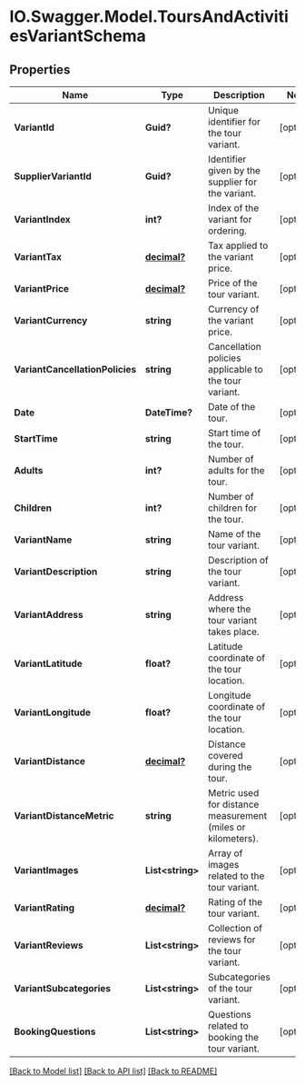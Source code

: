 # IO.Swagger.Model.ToursAndActivitiesVariantSchema
## Properties

Name | Type | Description | Notes
------------ | ------------- | ------------- | -------------
**VariantId** | **Guid?** | Unique identifier for the tour variant. | [optional] 
**SupplierVariantId** | **Guid?** | Identifier given by the supplier for the variant. | [optional] 
**VariantIndex** | **int?** | Index of the variant for ordering. | [optional] 
**VariantTax** | [**decimal?**](BigDecimal.md) | Tax applied to the variant price. | [optional] 
**VariantPrice** | [**decimal?**](BigDecimal.md) | Price of the tour variant. | [optional] 
**VariantCurrency** | **string** | Currency of the variant price. | [optional] 
**VariantCancellationPolicies** | **string** | Cancellation policies applicable to the tour variant. | [optional] 
**Date** | **DateTime?** | Date of the tour. | [optional] 
**StartTime** | **string** | Start time of the tour. | [optional] 
**Adults** | **int?** | Number of adults for the tour. | [optional] 
**Children** | **int?** | Number of children for the tour. | [optional] 
**VariantName** | **string** | Name of the tour variant. | [optional] 
**VariantDescription** | **string** | Description of the tour variant. | [optional] 
**VariantAddress** | **string** | Address where the tour variant takes place. | [optional] 
**VariantLatitude** | **float?** | Latitude coordinate of the tour location. | [optional] 
**VariantLongitude** | **float?** | Longitude coordinate of the tour location. | [optional] 
**VariantDistance** | [**decimal?**](BigDecimal.md) | Distance covered during the tour. | [optional] 
**VariantDistanceMetric** | **string** | Metric used for distance measurement (miles or kilometers). | [optional] 
**VariantImages** | **List&lt;string&gt;** | Array of images related to the tour variant. | [optional] 
**VariantRating** | [**decimal?**](BigDecimal.md) | Rating of the tour variant. | [optional] 
**VariantReviews** | **List&lt;string&gt;** | Collection of reviews for the tour variant. | [optional] 
**VariantSubcategories** | **List&lt;string&gt;** | Subcategories of the tour variant. | [optional] 
**BookingQuestions** | **List&lt;string&gt;** | Questions related to booking the tour variant. | [optional] 

[[Back to Model list]](../README.md#documentation-for-models) [[Back to API list]](../README.md#documentation-for-api-endpoints) [[Back to README]](../README.md)

